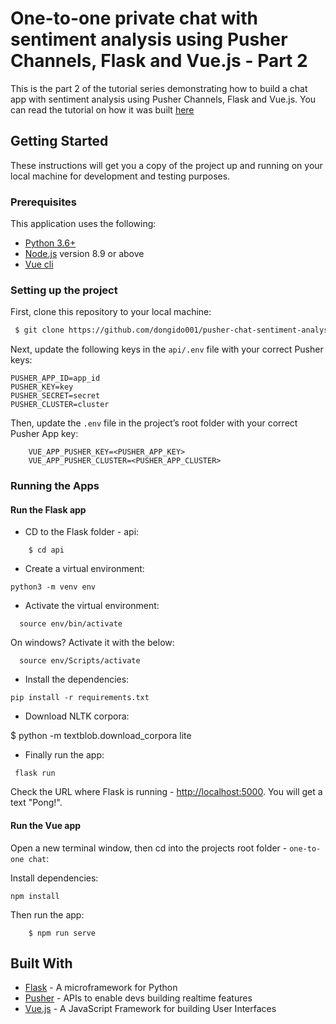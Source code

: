 # One-to-one private chat with sentiment analysis using Pusher Channels, Flask and Vue.js - Part 2

This is the part 2 of the tutorial series demonstrating how to build a chat app with sentiment analysis using Pusher Channels, Flask and Vue.js. You can read the tutorial on how it was built [here](https://pusher.com/tutorials/chat-flask-vue-part-2)

## Getting Started

These instructions will get you a copy of the project up and running on your local machine for development and testing purposes.

### Prerequisites

This application uses the following:

- [Python 3.6+](https://www.python.org/)
- [Node.js](https://nodejs.org/) version 8.9 or above
- [Vue cli](https://cli.vuejs.org/guide/installation.html)

### Setting up the project

First, clone this repository to your local machine:

```sh
 $ git clone https://github.com/dongido001/pusher-chat-sentiment-analysis.git
```

Next, update the following keys in the `api/.env` file with your correct Pusher keys:

```
PUSHER_APP_ID=app_id
PUSHER_KEY=key
PUSHER_SECRET=secret
PUSHER_CLUSTER=cluster
```

Then, update the `.env` file in the project’s root folder with your correct Pusher App key:

```
    VUE_APP_PUSHER_KEY=<PUSHER_APP_KEY>
    VUE_APP_PUSHER_CLUSTER=<PUSHER_APP_CLUSTER>
```

### Running the Apps

#### Run the Flask app

- CD to the Flask folder - api:

```
    $ cd api
```

- Create a virtual environment:

```
python3 -m venv env
```

- Activate the virtual environment:

```
  source env/bin/activate
```

On windows? Activate it with the below:

```
  source env/Scripts/activate
```

- Install the dependencies:

```
pip install -r requirements.txt
```

- Download NLTK corpora:

$ python -m textblob.download_corpora lite

- Finally run the app:

```
 flask run
```

Check the URL where Flask is running - [http://localhost:5000](http://localhost:5000). You will get a text "Pong!".

#### Run the Vue app

Open a new terminal window, then cd into the projects root folder - `one-to-one chat`:

Install dependencies:

```
npm install
```

Then run the app:

```
    $ npm run serve
```

## Built With

- [Flask](http://flask.pocoo.org/) - A microframework for Python
- [Pusher](https://pusher.com/) - APIs to enable devs building realtime features
- [Vue.js](https://vuejs.org/) - A JavaScript Framework for building User Interfaces
